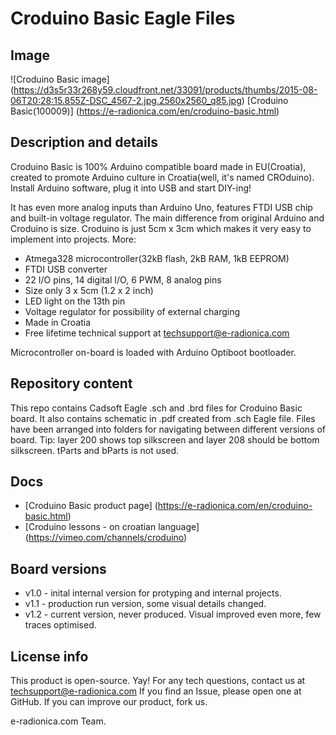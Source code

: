 # Croduino Basic Eagle Files
## Image
![Croduino Basic image]
(https://d3s5r33r268y59.cloudfront.net/33091/products/thumbs/2015-08-06T20:28:15.855Z-DSC_4567-2.jpg.2560x2560_q85.jpg)
[Croduino Basic(100009)] (https://e-radionica.com/en/croduino-basic.html)

## Description and details
Croduino Basic is 100% Arduino compatible board made in EU(Croatia), created to promote Arduino culture in Croatia(well, it's named CROduino). Install Arduino software, plug it into USB and start DIY-ing!

It has even more analog inputs than Arduino Uno, features FTDI USB chip and built-in voltage regulator. The main difference from original Arduino and Croduino is size. Croduino is just 5cm x 3cm which makes it very easy to implement into projects. More:

- Atmega328 microcontroller(32kB flash, 2kB RAM, 1kB EEPROM)
- FTDI USB converter
- 22 I/O pins, 14 digital I/O, 6 PWM, 8 analog pins
- Size only 3 x 5cm (1.2 x 2 inch)
- LED light on the 13th pin
- Voltage regulator for possibility of external charging
- Made in Croatia
- Free lifetime technical support at techsupport@e-radionica.com

Microcontroller on-board is loaded with Arduino Optiboot bootloader.

## Repository content
This repo contains Cadsoft Eagle .sch and .brd files for Croduino Basic board. It also contains schematic in .pdf created from .sch Eagle file. 
Files have been arranged into folders for navigating between different versions of board. 
Tip: layer 200 shows top silkscreen and layer 208 should be bottom silkscreen. tParts and bParts is not used.

## Docs
- [Croduino Basic product page] (https://e-radionica.com/en/croduino-basic.html)
- [Croduino lessons - on croatian language] (https://vimeo.com/channels/croduino)

## Board versions
- v1.0 - inital internal version for protyping and internal projects. 
- v1.1 - production run version, some visual details changed.
- v1.2 - current version, never produced. Visual improved even more, few traces optimised. 

## License info
This product is open-source. Yay!
For any tech questions, contact us at techsupport@e-radionica.com
If you find an Issue, please open one at GitHub. If you can improve our product, fork us.

e-radionica.com Team.